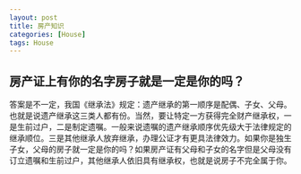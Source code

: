 ```yaml
---
layout: post
title: 房产知识
categories: [House]
tags: House
---
```


## 房产证上有你的名字房子就是一定是你的吗？
答案是不一定，我国《继承法》规定：遗产继承的第一顺序是配偶、子女、父母。也就是说遗产继承这三类人都有份。当然，要让特定一方获得完全财产继承权，一是生前过户，二是制定遗嘱。一般来说遗嘱的遗产继承顺序优先级大于法律规定的继承顺位。三是其他继承人放弃继承，办理公证才有更具法律效力。如果你是独生子女，父母的房子就一定是你的吗？如果房产证有父母和子女的名字但是父母没有订立遗嘱和生前过户，其他继承人依旧具有继承权，也就是说房子不完全属于你。
